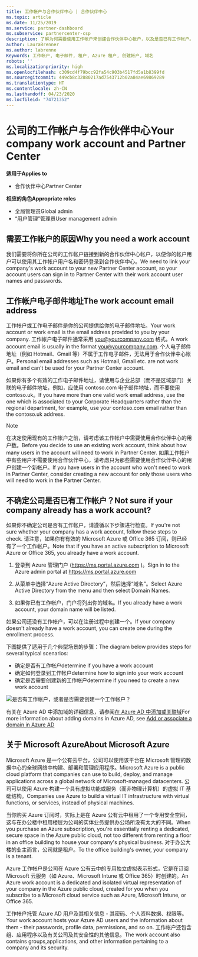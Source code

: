 ```yaml
---
title: 工作帐户与合作伙伴中心 | 合作伙伴中心
ms.topic: article
ms.date: 11/25/2019
ms.service: partner-dashboard
ms.subservice: partnercenter-csp
description: 了解为何需要使用工作帐户来创建合作伙伴中心帐户，以及是否已有工作帐户。
author: LauraBrenner
ms.author: labrenne
Keywords: 工作帐户, 电子邮件, 租户, Azure 租户, 创建帐户, 域名
robots: ''
ms.localizationpriority: high
ms.openlocfilehash: c309cd4f79bcc92fa54c903b4517fd5a1b8399fd
ms.sourcegitcommit: 449cb8c32880217ad7543712b02a84ae69869289
ms.translationtype: HT
ms.contentlocale: zh-CN
ms.lasthandoff: 04/23/2020
ms.locfileid: "74721352"
---
```

# <a name="your-company-work-account-and-partner-center"></a><span data-ttu-id="5a0cc-104">公司的工作帐户与合作伙伴中心</span><span class="sxs-lookup"><span data-stu-id="5a0cc-104">Your company work account and Partner Center</span></span>  

<span data-ttu-id="5a0cc-105">**适用于**</span><span class="sxs-lookup"><span data-stu-id="5a0cc-105">**Applies to**</span></span>

-  <span data-ttu-id="5a0cc-106">合作伙伴中心</span><span class="sxs-lookup"><span data-stu-id="5a0cc-106">Partner Center</span></span>

<span data-ttu-id="5a0cc-107">**相应的角色**</span><span class="sxs-lookup"><span data-stu-id="5a0cc-107">**Appropriate roles**</span></span>

- <span data-ttu-id="5a0cc-108">全局管理员</span><span class="sxs-lookup"><span data-stu-id="5a0cc-108">Global admin</span></span>
- <span data-ttu-id="5a0cc-109">“用户管理”管理员</span><span class="sxs-lookup"><span data-stu-id="5a0cc-109">User management admin</span></span>

## <a name="why-you-need-a-work-account"></a><span data-ttu-id="5a0cc-110">需要工作帐户的原因</span><span class="sxs-lookup"><span data-stu-id="5a0cc-110">Why you need a work account</span></span>

<span data-ttu-id="5a0cc-111">我们需要将你所在公司的工作帐户链接到新的合作伙伴中心帐户，以便你的帐户用户可以使用其工作帐户用户名和密码登录到合作伙伴中心。</span><span class="sxs-lookup"><span data-stu-id="5a0cc-111">We need to link your company's work account to your new Partner Center account, so your account users can sign in to Partner Center with their work account user names and passwords.</span></span>

## <a name="the-work-account-email-address"></a><span data-ttu-id="5a0cc-112">工作帐户电子邮件地址</span><span class="sxs-lookup"><span data-stu-id="5a0cc-112">The work account email address</span></span>

<span data-ttu-id="5a0cc-113">工作帐户或工作电子邮件是你的公司提供给你的电子邮件地址。</span><span class="sxs-lookup"><span data-stu-id="5a0cc-113">Your work account or work email is the email address provided to you by your company.</span></span> <span data-ttu-id="5a0cc-114">工作帐户电子邮件通常采用 you@yourcompany.com 格式。</span><span class="sxs-lookup"><span data-stu-id="5a0cc-114">A work account email is usually in the format you@yourcompany.com.</span></span> <span data-ttu-id="5a0cc-115">个人电子邮件地址（例如 Hotmail、Gmail 等）不属于工作电子邮件，无法用于合作伙伴中心帐户。</span><span class="sxs-lookup"><span data-stu-id="5a0cc-115">Personal email addresses such as Hotmail, Gmail etc. are not work email and can't be used for your Partner Center account.</span></span> 

<span data-ttu-id="5a0cc-116">如果你有多个有效的工作电子邮件地址，请使用与企业总部（而不是区域部门）关联的电子邮件地址，例如，应使用 contoso.com 电子邮件地址，而不要使用 contoso.uk。</span><span class="sxs-lookup"><span data-stu-id="5a0cc-116">If you have more than one valid work email address, use the one which is associated to your Corporate Headquarters rather than the regional department, for example, use your contoso.com email rather than the contoso.uk address.</span></span>

> [!NOTE]  
> <span data-ttu-id="5a0cc-117">在决定使用现有的工作帐户之前，请考虑该工作帐户中需要使用合作伙伴中心的用户数。</span><span class="sxs-lookup"><span data-stu-id="5a0cc-117">Before you decide to use an existing work account, think about how many users in the account will need to work in Partner Center.</span></span> <span data-ttu-id="5a0cc-118">如果工作帐户中有些用户不需要使用合作伙伴中心，请考虑只为那些需要使用合作伙伴中心的用户创建一个新帐户。</span><span class="sxs-lookup"><span data-stu-id="5a0cc-118">If you have users in the account who won't need to work in Partner Center, consider creating a new account for only those users who will need to work in the Partner Center.</span></span>


## <a name="not-sure-if-your-company-already-has-a-work-account"></a><span data-ttu-id="5a0cc-119">不确定公司是否已有工作帐户？</span><span class="sxs-lookup"><span data-stu-id="5a0cc-119">Not sure if your company already has a work account?</span></span>

<span data-ttu-id="5a0cc-120">如果你不确定公司是否有工作帐户，请遵循以下步骤进行检查。</span><span class="sxs-lookup"><span data-stu-id="5a0cc-120">If you're not sure whether your company has a work account, follow these steps to check.</span></span> <span data-ttu-id="5a0cc-121">请注意，如果你有有效的 Microsoft Azure 或 Office 365 订阅，则已经有了一个工作帐户。</span><span class="sxs-lookup"><span data-stu-id="5a0cc-121">Note that if you have an active subscription to Microsoft Azure or Office 365, you already have a work account.</span></span>

1. <span data-ttu-id="5a0cc-122">登录到 Azure 管理门户 (https://ms.portal.azure.com )。</span><span class="sxs-lookup"><span data-stu-id="5a0cc-122">Sign in to the Azure admin portal at https://ms.portal.azure.com</span></span>

2. <span data-ttu-id="5a0cc-123">从菜单中选择“Azure Active Directory”，然后选择“域名”。</span><span class="sxs-lookup"><span data-stu-id="5a0cc-123">Select Azure Active Directory from the menu and then select Domain Names.</span></span>

3. <span data-ttu-id="5a0cc-124">如果你已有工作帐户，门户将列出你的域名。</span><span class="sxs-lookup"><span data-stu-id="5a0cc-124">If you already have a work account, your domain name will be listed.</span></span>

<span data-ttu-id="5a0cc-125">如果公司还没有工作帐户，可以在注册过程中创建一个。</span><span class="sxs-lookup"><span data-stu-id="5a0cc-125">If your company doesn't already have a work account, you can create one during the enrollment process.</span></span>

<span data-ttu-id="5a0cc-126">下图提供了适用于几个典型场景的步骤：</span><span class="sxs-lookup"><span data-stu-id="5a0cc-126">The diagram below provides steps for several typical scenarios:</span></span>

- <span data-ttu-id="5a0cc-127">确定是否有工作帐户</span><span class="sxs-lookup"><span data-stu-id="5a0cc-127">determine if you have a work account</span></span> 
- <span data-ttu-id="5a0cc-128">确定如何登录到工作帐户</span><span class="sxs-lookup"><span data-stu-id="5a0cc-128">determine how to sign into your work account</span></span> 
- <span data-ttu-id="5a0cc-129">确定是否需要创建新的工作帐户</span><span class="sxs-lookup"><span data-stu-id="5a0cc-129">determine if you need to create a new work account</span></span>


![是否有工作帐户，或者是否需要创建一个工作帐户？](images/onboardingAADFlow.png)

<span data-ttu-id="5a0cc-131">有关在 Azure AD 中添加域的详细信息，请参阅[在 Azure AD 中添加或关联域](https://docs.microsoft.com/azure/active-directory/active-directory-add-domain)</span><span class="sxs-lookup"><span data-stu-id="5a0cc-131">For more information about adding domains in Azure AD, see [Add or associate a domain in Azure AD](https://docs.microsoft.com/azure/active-directory/active-directory-add-domain)</span></span>

## <a name="about-microsoft-azure"></a><span data-ttu-id="5a0cc-132">关于 Microsoft Azure</span><span class="sxs-lookup"><span data-stu-id="5a0cc-132">About Microsoft Azure</span></span>

<span data-ttu-id="5a0cc-133">Microsoft Azure 是一个公有云平台，公司可以使用该平台在 Microsoft 管理的数据中心的全球网络中构建、部署和管理应用程序。</span><span class="sxs-lookup"><span data-stu-id="5a0cc-133">Microsoft Azure is a public cloud platform that companies can use to build, deploy, and manage applications across a global network of Microsoft-managed datacenters.</span></span> <span data-ttu-id="5a0cc-134">公司可以使用 Azure 构建一个具有虚拟功能或服务（而非物理计算机）的虚拟 IT 基础结构。</span><span class="sxs-lookup"><span data-stu-id="5a0cc-134">Companies use Azure to build a virtual IT infrastructure with virtual functions, or services, instead of physical machines.</span></span> 

<span data-ttu-id="5a0cc-135">当你购买 Azure 订阅时，实际上是在 Azure 公有云中租用了一个专用安全空间，这与在办公楼中租用楼层为公司的实体业务提供办公场所没有太大的不同。</span><span class="sxs-lookup"><span data-stu-id="5a0cc-135">When you purchase an Azure subscription, you're essentially renting a dedicated, secure space in the Azure public cloud, not too different from renting a floor in an office building to house your company's physical business.</span></span> <span data-ttu-id="5a0cc-136">对于办公大楼的业主而言，公司就是租户。</span><span class="sxs-lookup"><span data-stu-id="5a0cc-136">To the office building's owner, your company is a tenant.</span></span> 

<span data-ttu-id="5a0cc-137">Azure 工作帐户是公司在 Azure 公有云中的专用独立虚拟表示形式，它是在订阅 Microsoft 云服务（如 Azure、Microsoft Intune 或 Office 365）时创建的。</span><span class="sxs-lookup"><span data-stu-id="5a0cc-137">An Azure work account is a dedicated and isolated virtual representation of your company in the Azure public cloud, created for you when you subscribe to a Microsoft cloud service such as Azure, Microsoft Intune, or Office 365.</span></span> 

<span data-ttu-id="5a0cc-138">工作帐户托管 Azure AD 用户及其相关信息 - 其密码、个人资料数据、权限等。</span><span class="sxs-lookup"><span data-stu-id="5a0cc-138">Your work account hosts your Azure AD users and the information about them - their passwords, profile data, permissions, and so on.</span></span> <span data-ttu-id="5a0cc-139">工作帐户还包含组、应用程序以及有关公司及其安全性的其他信息。</span><span class="sxs-lookup"><span data-stu-id="5a0cc-139">The work account also contains groups,applications, and other information pertaining to a company and its security.</span></span> 
